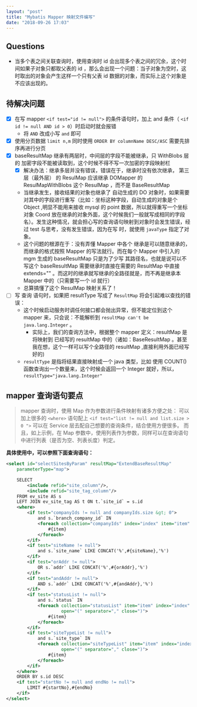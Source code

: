 ```yaml
---
layout: "post"
title: "Mybatis Mapper 映射文件编写"
date: "2018-09-26 17:03"
---
```


## Questions

- 当多个表之间关联查询时，使用查询时 id 会出现多个表之间的冗余，这个时间如果子对象只都取父表的 id ，那么会出现一个问题：当子对象为空时，这时取出的对象会产生这样一个只有父表 id 数据的对象，而实际上这个对象是不应该出现的。

## 待解决问题

- [x] 在写 mapper `<if test="id != null">` 的条件语句时，加上 and 条件（ `<if id != null AND id > 0`）时启动时就会报错
    - 将 `AND` 改成小写 `and` 即可
- [x] 使用分页数据 `limit n,m` 同时使用 `ORDER BY columnName DESC/ASC` 需要先排序再进行分页
- [x] baseResultMap 继承有两层时，中间层的字段不能被继承，只 WithBlobs 层的 加密字段不能被读取到，这个时候不得不写一次加密的字段映射栏
    - [x] 解决办法：继承多层并没有错误，错误在于，继承时没有依次继承， 第三层（最外层） 的 ResulMap 应该继承 DOMapper 的 ResulMapWithBlobs 这个 ResulMap ，而不是 BaseResultMap
    - 当继承发生，接收结果的对象也继承了 自动生成的 DO 对象时，如果需要对其中的字段进行重写（比如：坐标这种字段，自动生成的对象是个 Object ,明显不能用来接收 mysql 的 point 数据，所以就得重写一个坐标对象 Coord 放在继承的对象外面，这个时候我们一般就写成相同的字段名）。发生这种情况，就会担心写的查询语句映射到对象时会发生错误，经过 test 与思考，没有发生错误，因为在写 <resultMap> 时，就使用 `javaType` 指定了对象。
    - 这个问题的根源在于：没有弄懂 Mapper 中各个 <ResultMap> 继承是可以随意继承的，而继承的格式按照 Mapper 的写法就行。而在每个 Mapper 中引入的 mgm 生成的 baseResultMap 只是为了少写 其路径名，也就是说可以不写这个 baseResultMap 需要继承时直接在需要的 ResultMap 中直接 extends="" 。而这时的继承就写继承的全路径就是，而不再是继承本 Mapper 中的（只需要写一个 id 就行）
    - 总算搞懂了这个 ResulMap 映射关系了！
- [ ] 写 查询 语句时，如果把 resultType 写成了 `ResultMap` 将会引起难以查找的错误：
    - 这个时候启动服务时调任何接口都会抛出异常，但不能定位到这个 mapper 来，只会说：不能解析到
`resultMap can't be java.lang.Integer` 。
        - 实际上，我们的查询方法中，根据整个 mapper 定义：resultMap 是将映射到 已经写的 resultMap 中的（诸如：BaseResultMap 。甚至我在想，这个一样可以写个全路径的 resultMap ,直接利用外面已经写好的)
    - `resultType` 是指将结果直接映射成一个 java 类型，比如 使用 COUNT() 函数查询出一个数量来，这个时候会返回一个 Integer 就好，所以， `resultType="java.lang.Integer"`

## mapper 查询语句要点

> mapper 查询时，使用 Map 作为参数进行条件映射有诸多方便之处：
> 可以加上很多的 `<where>` 语句配上 `<if test="list != null and list.size > 0 ">` 可以在 Service 层去配自己想要的查询条件，结合使用方便很多。
> 而且，如上示例，在 Map 参数中，使用列表作为参数，同样可以在查询语句中进行列表（是否为空、列表长度）判定。

 **具体使用中，可以参照下面查询语句：**

```xml
<select id="selectSitesByParam" resultMap="ExtendBaseResultMap"
    parameterType="map">

    SELECT
        <include refid="site_column"/>,
        <include refid="site_tag_column"/>
    FROM ev_site AS s
    LEFT JOIN ev_site_tag AS t ON t.`site_id` = s.id
    <where>
        <if test="companyIds != null and companyIds.size &gt; 0">
            and s.`branch_company_id` IN
            <foreach collection="companyIds" index="index" item="item" open="(" separator="," close=")">
                #{item}
            </foreach>
        </if>
        <if test="siteName != null">
            and s.`site_name` LIKE CONCAT('%',#{siteName},'%')
        </if>
        <if test="orAddr != null">
            OR s.`addr` LIKE CONCAT('%',#{orAddr},'%')
        </if>
        <if test="andAddr != null">
            AND s.`addr` LIKE CONCAT('%',#{andAddr},'%')
        </if>
        <if test="statusList != null">
            and s.`status` IN
            <foreach collection="statusList" item="item" index="index"
                     open="(" separator="," close=")">
                #{item}
            </foreach>
        </if>
        <if test="siteTypeList != null">
            and s.`site_type` IN
            <foreach collection="siteTypeList" item="item" index="index"
                     open="(" separator="," close=")">
                #{item}
            </foreach>
        </if>
    </where>
    ORDER BY s.id DESC
    <if test="startNo != null and endNo != null">
        LIMIT #{startNo},#{endNo}
    </if>
</select>
```

